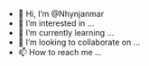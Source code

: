 - 👋 Hi, I’m @Nhynjanmar
- 👀 I’m interested in ...
- 🌱 I’m currently learning ...
- 💞️ I’m looking to collaborate on ...
- 📫 How to reach me ...

<!---
Nhynjanmar/Nhynjanmar is a ✨ special ✨ repository because its `README.md` (this file) appears on your GitHub profile.
You can click the Preview link to take a look at your changes.
--->
